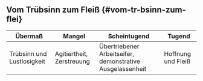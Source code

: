 ## Vom Trübsinn zum Fleiß {#vom-tr-bsinn-zum-flei}

| Übermaß | Mangel | Scheintugend | Tugend |
| --- | --- | --- | --- |
| Trübsinn und Lustlosigkeit | Agitiertheit, Zerstreuung | Übertriebener Arbeitseifer, demonstrative Ausgelassenheit | Hoffnung und Fleiß |